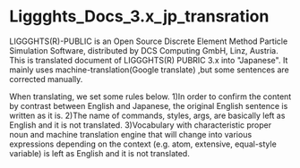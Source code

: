 # Liggghts_Docs_3.x_jp_transration

LIGGGHTS(R)-PUBLIC is an Open Source Discrete Element Method Particle Simulation Software, distributed by DCS Computing GmbH, Linz, Austria.
This is translated document of LIGGGHTS(R) PUBRIC 3.x into "Japanese".
It mainly uses machine-translation(Google translate) ,but some sentences are corrected manually.

When translating, we set some rules below.
1)In order to confirm the content by contrast between English and Japanese, the original English sentence is written as it is.
2)The name of commands, styles, args, are basically left as English and it is not translated.
3)Vocabulary with characteristic proper noun and machine translation engine that will change into various expressions depending on the context (e.g. atom, extensive, equal-style variable) is left as English and it is not translated.
